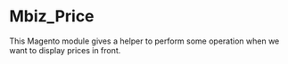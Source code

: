# Mbiz_Price

This Magento module gives a helper to perform some operation when we want to
display prices in front.


